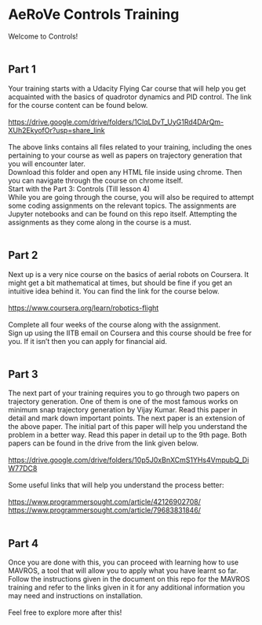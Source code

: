 # AeRoVe Controls Training
Welcome to Controls! <br />
<br />
## Part 1
Your training starts with a Udacity Flying Car course that will help you get acquainted with the basics of quadrotor dynamics and PID control. The link for the course content can be found below.<br />
<br />
https://drive.google.com/drive/folders/1ClqLDvT_UyG1Rd4DArQm-XUh2EkyofOr?usp=share_link<br />
<br />
The above links contains all files related to your training, including the ones pertaining to your course as well as papers on trajectory generation that you will encounter later.<br />
Download this folder and open any HTML file inside using chrome. Then you can navigate through the course on chrome itself. <br />
Start with the Part 3: Controls (Till lesson 4)<br />
While you are going through the course, you will also be required to attempt some coding assignments on the relevant topics. The assignments are Jupyter notebooks and can be found on this repo itself. Attempting the assignments as they come along in the course is a must.<br />
<br />
## Part 2
Next up is a very nice course on the basics of aerial robots on Coursera. It might get a bit mathematical at times, but should be fine if you get an intuitive idea behind it. You can find the link for the course below. <br />
<br />
https://www.coursera.org/learn/robotics-flight <br />
<br />
Complete all four weeks of the course along with the assignment.<br />
Sign up using the IITB email on Coursera and this course should be free for you. If it isn’t then you can apply for financial aid.<br />
<br />
## Part 3
The next part of your training requires you to go through two papers on trajectory generation. One of them is one of the most famous works on minimum snap trajectory generation by Vijay Kumar. Read this paper in detail and mark down important points. The next paper is an extension of the above paper. The initial part of this paper will help you understand the problem in a better way. Read this paper in detail up to the 9th page. Both papers can be found in the drive from the link given below.<br />
<br />
https://drive.google.com/drive/folders/10p5J0xBnXCmS1YHs4VmpubQ_DiW77DC8<br />
<br />
Some useful links that will help you understand the process better:<br />
<br />
https://www.programmersought.com/article/42126902708/ <br />
https://www.programmersought.com/article/79683831846/	<br />
<br />
## Part 4
Once you are done with this, you can proceed with learning how to use MAVROS, a tool that will allow you to apply what you have learnt so far. Follow the instructions given in the document on this repo for the MAVROS training and refer to the links given in it for any additional information you may need and instructions on installation.<br />
<br />
Feel free to explore more after this!
